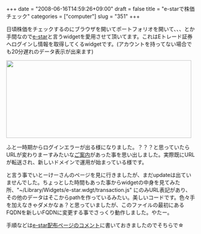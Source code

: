 +++
date = "2008-06-16T14:59:26+09:00"
draft = false
title = "e-starで株価チェック"
categories = ["computer"]
slug = "351"
+++

日頃株価をチェックするのにブラウザを開いてポートフォリオを開いて、、、とか手間なので<a href="http://itok.jp/blog/software/e-star" title="http://itok.jp/blog/software/e-star">e-star</a>と言うwidgetを愛用させて頂いてます。これはEトレード証券へログインし情報を取得してくるwidgetです。(アカウントを持ってない場合でも20分遅れのデータ表示が出来ます)

<img src="/images/2008/06/e-star.jpg" width="493" height="207" alt="" />

ふと一時期からログインエラーが出る様になりました。？？？と思っていたらURLが変わりまーすみたいな<a href="https://trading5.sbisec.co.jp/ETGate/WPLETmgR001Control?OutSide=on&getFlg=on&burl=search_home&cat1=home&cat2=none&dir=info&file=home_info080605.html">ご案内</a>があった事を思い出しました。実際既にURLが転送され、新しいドメインで運用が始まっている様です。

と言う事でいとーけーさんのページを見に行きましたが、まだupdateは出ていませんでした。ちょっとした時間もあった事からwidgetの中身を見てみた所、"~/Library/Widgets/e-star.wdgt/transaction.js" にのみURL表記があり、その他のデータはそこからpathを作っているみたい。美しいコードです。色々手を加えなきゃダメかなぁ？と思っていましたが、このファイルの最初にあるFQDNを新しいFQDNに変更する事でさっくり動作しました。やたー。

手順などは<a href="http://itok.jp/blog/software/e-star/%23comment-166">e-star配布ページのコメント</a>に書いておきましたのでそちらで☆
